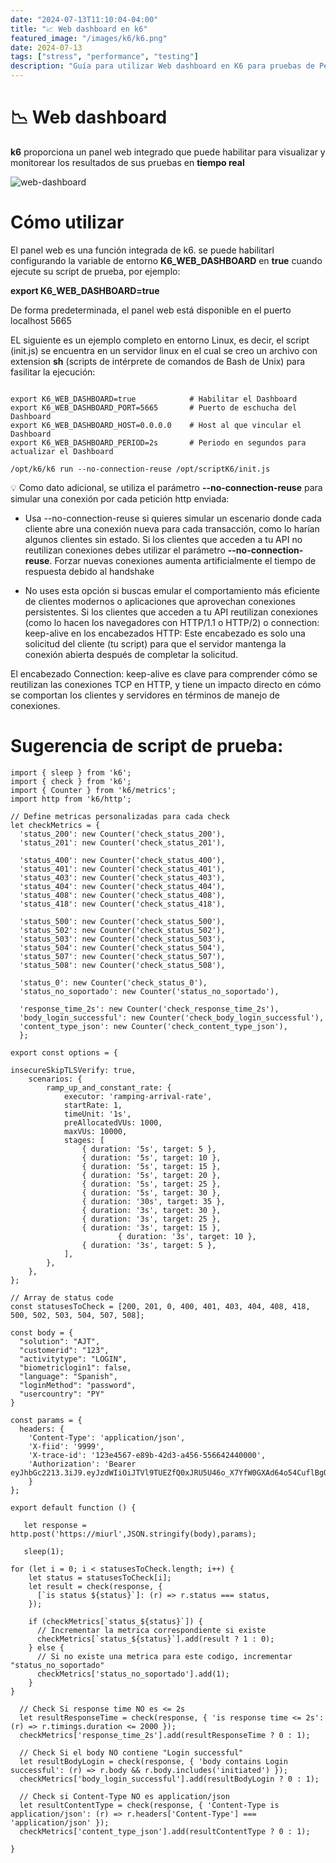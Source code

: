 ```yaml
---
date: "2024-07-13T11:10:04-04:00"
title: "📈 Web dashboard en k6"
featured_image: "/images/k6/k6.png"
date: 2024-07-13
tags: ["stress", "performance", "testing"]
description: "Guía para utilizar Web dashboard en K6 para pruebas de Performance"
---
```


# 📉 Web dashboard

**k6** proporciona un panel web integrado que puede habilitar para visualizar y monitorear los resultados de sus pruebas en **tiempo real**


![web-dashboard](/images/k6/web-dashboard.png)

# Cómo utilizar

El panel web es una función integrada de k6. se puede habilitarl configurando la variable de entorno **K6_WEB_DASHBOARD** en **true** cuando ejecute su script de prueba, por ejemplo:

**export K6_WEB_DASHBOARD=true**

De forma predeterminada, el panel web está disponible en el puerto localhost 5665

EL siguiente es un ejemplo completo en entorno Linux, es decir, el script (init.js) se encuentra en un servidor linux
en el cual se creo un archivo con extension **sh** (scripts de intérprete de comandos de Bash de Unix) para fasilitar la ejecución:

```

export K6_WEB_DASHBOARD=true            # Habilitar el Dashboard
export K6_WEB_DASHBOARD_PORT=5665       # Puerto de eschucha del Dashboard
export K6_WEB_DASHBOARD_HOST=0.0.0.0    # Host al que vincular el Dashboard
export K6_WEB_DASHBOARD_PERIOD=2s       # Periodo en segundos para actualizar el Dashboard

/opt/k6/k6 run --no-connection-reuse /opt/scriptK6/init.js

```
💡 Como dato adicional, se utiliza el parámetro **--no-connection-reuse** para simular una conexión por cada petición http enviada:

- Usa --no-connection-reuse si quieres simular un escenario donde cada cliente abre una conexión nueva para cada transacción, como lo harían algunos clientes sin estado. Si los clientes que acceden a tu API no reutilizan conexiones
debes utilizar el parámetro **--no-connection-reuse**. Forzar nuevas conexiones aumenta artificialmente el tiempo de respuesta debido al handshake

- No uses esta opción si buscas emular el comportamiento más eficiente de clientes modernos o aplicaciones que aprovechan conexiones persistentes. Si los clientes que acceden a tu API reutilizan conexiones (como lo hacen los navegadores con HTTP/1.1 o HTTP/2) o connection: keep-alive en los encabezados HTTP: Este encabezado es solo una solicitud del cliente (tu script) para que el servidor mantenga la conexión abierta después de completar la solicitud.

El encabezado Connection: keep-alive es clave para comprender cómo se reutilizan las conexiones TCP en HTTP, y tiene un impacto directo en cómo se comportan los clientes y servidores en términos de manejo de conexiones.

# Sugerencia de script de prueba:

```
import { sleep } from 'k6';
import { check } from 'k6';
import { Counter } from 'k6/metrics';
import http from 'k6/http';

// Define metricas personalizadas para cada check
let checkMetrics = {
  'status_200': new Counter('check_status_200'),
  'status_201': new Counter('check_status_201'),
    
  'status_400': new Counter('check_status_400'),
  'status_401': new Counter('check_status_401'),
  'status_403': new Counter('check_status_403'),
  'status_404': new Counter('check_status_404'),
  'status_408': new Counter('check_status_408'),
  'status_418': new Counter('check_status_418'),
        
  'status_500': new Counter('check_status_500'),
  'status_502': new Counter('check_status_502'),
  'status_503': new Counter('check_status_503'),
  'status_504': new Counter('check_status_504'),
  'status_507': new Counter('check_status_507'),
  'status_508': new Counter('check_status_508'), 
  
  'status_0': new Counter('check_status_0'),
  'status_no_soportado': new Counter('status_no_soportado'),
  
  'response_time_2s': new Counter('check_response_time_2s'),
  'body_login_successful': new Counter('check_body_login_successful'),
  'content_type_json': new Counter('check_content_type_json'),
  };
  
export const options = {
 
insecureSkipTLSVerify: true, 
    scenarios: {
        ramp_up_and_constant_rate: {
            executor: 'ramping-arrival-rate',
            startRate: 1,
            timeUnit: '1s',
            preAllocatedVUs: 1000,
            maxVUs: 10000,
            stages: [
                { duration: '5s', target: 5 },
                { duration: '5s', target: 10 },
                { duration: '5s', target: 15 },
                { duration: '5s', target: 20 },
                { duration: '5s', target: 25 },
                { duration: '5s', target: 30 },
                { duration: '30s', target: 35 },
                { duration: '3s', target: 30 },
                { duration: '3s', target: 25 },
                { duration: '3s', target: 15 },				
				        { duration: '3s', target: 10 },
                { duration: '3s', target: 5 },
            ],
        },
    },
};

// Array de status code
const statusesToCheck = [200, 201, 0, 400, 401, 403, 404, 408, 418, 500, 502, 503, 504, 507, 508];
 
const body = {
  "solution": "AJT",
  "customerid": "123",
  "activitytype": "LOGIN",
  "biometriclogin1": false,
  "language": "Spanish",
  "loginMethod": "password",
  "usercountry": "PY"
}
 
const params = {
  headers: {
    'Content-Type': 'application/json',
    'X-fiid': '9999',
    'X-trace-id': '123e4567-e89b-42d3-a456-556642440000',
    'Authorization': 'Bearer eyJhbGc2213.3iJ9.eyJzdWIiOiJTVl9TUEZfQ0xJRU5U46o_X7YfW0GXAd64o54CuflBgOjnqlc'
    }
};

export default function () {  
 
   let response = http.post('https://miurl',JSON.stringify(body),params);

   sleep(1);

for (let i = 0; i < statusesToCheck.length; i++) {
    let status = statusesToCheck[i];
    let result = check(response, {
      [`is status ${status}`]: (r) => r.status === status,
    });
    
    if (checkMetrics[`status_${status}`]) {
      // Incrementar la metrica correspondiente si existe
      checkMetrics[`status_${status}`].add(result ? 1 : 0);
    } else {
      // Si no existe una metrica para este codigo, incrementar "status_no_soportado"
      checkMetrics['status_no_soportado'].add(1);
    }
}
    
  // Check Si response time NO es <= 2s
  let resultResponseTime = check(response, { 'is response time <= 2s': (r) => r.timings.duration <= 2000 });
  checkMetrics['response_time_2s'].add(resultResponseTime ? 0 : 1);
 
  // Check Si el body NO contiene "Login successful"
  let resultBodyLogin = check(response, { 'body contains Login successful': (r) => r.body && r.body.includes('initiated') });
  checkMetrics['body_login_successful'].add(resultBodyLogin ? 0 : 1);
 
  // Check si Content-Type NO es application/json
  let resultContentType = check(response, { 'Content-Type is application/json': (r) => r.headers['Content-Type'] === 'application/json' });
  checkMetrics['content_type_json'].add(resultContentType ? 0 : 1);
 
}

```
